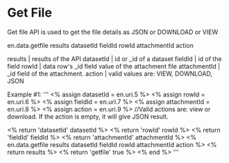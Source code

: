 # Get File

Get file API is used to get the file details as JSON or DOWNLOAD or VIEW


en.data.getfile results datasetId  fieldId rowId attachmentId action



results         | results of the API
datasetId       | id or _id of a dataset
fieldId         | id of the field
rowId           | data row's _id field value of the attachment file
attachmentId    | _id field of the attachment.
action          | valid values are: VIEW, DOWNLOAD, JSON


Example #1:
'''
<% assign datasetId = en.uri.5 %>
<% assign rowId = en.uri.6 %>
<% assign fieldId = en.uri.7 %>
<% assign attachmentId = en.uri.8 %>
<% assign action = en.uri.9 %> //Valid actions are: view or download. If the action is empty, it will give JSON result.

<% return 'datasetId' datasetId %>
<% return 'rowId' rowId %>
<% return 'fieldId' fieldId %>
<% return 'attachmentId' attachmentId %>
<% en.data.getfile results datasetId  fieldId rowId attachmentId action %>
<% return results %>
<% return 'getfile' true %>
<% end %>
'''
